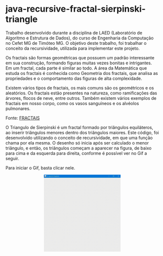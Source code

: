 # java-recursive-fractal-sierpinski-triangle

Trabalho desenvolvido durante a disciplina de LAED (Laboratório de Algoritmo e Estrutura de Dados), do curso de Engenharia da Computação no Cefet MG de Timóteo MG. O objetivo deste trabalho, foi trabalhar o conceito da recursividade, utilizada para implementar este projeto.

Os fractais são formas geométricas que possuem um padrão interessante em sua construção, formando figuras muitas vezes bonitas e intrigantes. Em um fractal, cada parte é similar ao todo. A área da Matemática que estuda os fractais é conhecida como Geometria dos fractais, que analisa as propriedades e o comportamento das figuras de alta complexidade.

Existem vários tipos de fractais, os mais comuns são os geométricos e os aleatórios. Os fractais estão presentes na natureza, como ramificações das árvores, flocos de neve, entre outros. Também existem vários exemplos de fractais em nosso corpo, como os vasos sanguíneos e os alvéolos pulmonares.

Fonte: [FRACTAIS](https://escolakids.uol.com.br/matematica/fractais.htm)

O Triangulo de Sierpinski é um fractal formado por triângulos equiláteros, ao inserir triângulos menores dentro dos triângulos maiores. Este código, foi desenvolvido utilizando o conceito de recursividade, em que uma função chama por ela mesma. O desenho só inicia após ser calculado o menor triângulo, e então, os triângulos começam a aparecer na figura, de baixo para cima e da esquerda para direita, conforme é possível ver no Gif a seguir.

Para iniciar o Gif, basta clicar nele.
<div align="center">
  <img width="50%" src="/triangulo-sierpinsky-animacao.gif">
</div>
